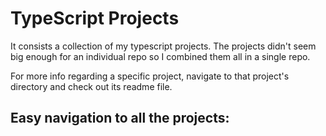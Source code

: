 # TypeScript Projects

It consists a collection of my typescript projects. The projects didn't seem big enough for an individual repo so I combined them all in a single repo.

For more info regarding a specific project, navigate to that project's directory and check out its readme file.

## Easy navigation to all the projects:

<!-- 1. [TeamList Website](/01-teamlist-website) -->
